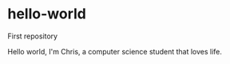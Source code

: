 # hello-world
First repository

Hello world,
I'm Chris, a computer science student that loves life.
